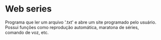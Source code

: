 # Web series
 Programa que ler um arquivo '.txt' e abre um site programado pelo usuário. Possui funções como reprodução automática, maratona de séries, comando de voz, etc.
